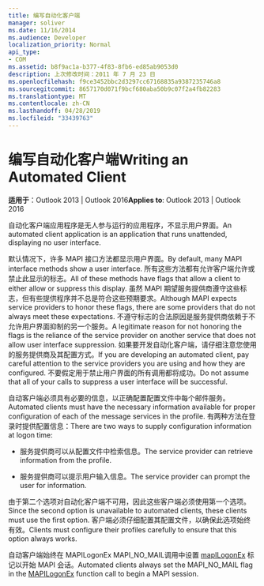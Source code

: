 ```yaml
---
title: 编写自动化客户端
manager: soliver
ms.date: 11/16/2014
ms.audience: Developer
localization_priority: Normal
api_type:
- COM
ms.assetid: b8f9ac1a-b377-4f83-8fb6-ed85ab9053d0
description: 上次修改时间：2011 年 7 月 23 日
ms.openlocfilehash: f9ce3452bbc2d3297cc67168835a9387235746a8
ms.sourcegitcommit: 8657170d071f9bcf680aba50b9c07f2a4fb82283
ms.translationtype: MT
ms.contentlocale: zh-CN
ms.lasthandoff: 04/28/2019
ms.locfileid: "33439763"
---
```

# <a name="writing-an-automated-client"></a><span data-ttu-id="cc264-103">编写自动化客户端</span><span class="sxs-lookup"><span data-stu-id="cc264-103">Writing an Automated Client</span></span>

  
  
<span data-ttu-id="cc264-104">**适用于**：Outlook 2013 | Outlook 2016</span><span class="sxs-lookup"><span data-stu-id="cc264-104">**Applies to**: Outlook 2013 | Outlook 2016</span></span> 
  
<span data-ttu-id="cc264-105">自动化客户端应用程序是无人参与运行的应用程序，不显示用户界面。</span><span class="sxs-lookup"><span data-stu-id="cc264-105">An automated client application is an application that runs unattended, displaying no user interface.</span></span>
  
 <span data-ttu-id="cc264-106">默认情况下，许多 MAPI 接口方法都显示用户界面。</span><span class="sxs-lookup"><span data-stu-id="cc264-106">By default, many MAPI interface methods show a user interface.</span></span> <span data-ttu-id="cc264-107">所有这些方法都有允许客户端允许或禁止此显示的标志。</span><span class="sxs-lookup"><span data-stu-id="cc264-107">All of these methods have flags that allow a client to either allow or suppress this display.</span></span> <span data-ttu-id="cc264-108">虽然 MAPI 期望服务提供商遵守这些标志，但有些提供程序并不总是符合这些预期要求。</span><span class="sxs-lookup"><span data-stu-id="cc264-108">Although MAPI expects service providers to honor these flags, there are some providers that do not always meet these expectations.</span></span> <span data-ttu-id="cc264-109">不遵守标志的合法原因是服务提供商依赖于不允许用户界面抑制的另一个服务。</span><span class="sxs-lookup"><span data-stu-id="cc264-109">A legitimate reason for not honoring the flags is the reliance of the service provider on another service that does not allow user interface suppression.</span></span> <span data-ttu-id="cc264-110">如果要开发自动化客户端，请仔细注意您使用的服务提供商及其配置方式。</span><span class="sxs-lookup"><span data-stu-id="cc264-110">If you are developing an automated client, pay careful attention to the service providers you are using and how they are configured.</span></span> <span data-ttu-id="cc264-111">不要假定用于禁止用户界面的所有调用都将成功。</span><span class="sxs-lookup"><span data-stu-id="cc264-111">Do not assume that all of your calls to suppress a user interface will be successful.</span></span> 
  
<span data-ttu-id="cc264-112">自动客户端必须具有必要的信息，以正确配置配置文件中每个邮件服务。</span><span class="sxs-lookup"><span data-stu-id="cc264-112">Automated clients must have the necessary information available for proper configuration of each of the message services in the profile.</span></span> <span data-ttu-id="cc264-113">有两种方法在登录时提供配置信息：</span><span class="sxs-lookup"><span data-stu-id="cc264-113">There are two ways to supply configuration information at logon time:</span></span>
  
- <span data-ttu-id="cc264-114">服务提供商可以从配置文件中检索信息。</span><span class="sxs-lookup"><span data-stu-id="cc264-114">The service provider can retrieve information from the profile.</span></span>
    
- <span data-ttu-id="cc264-115">服务提供商可以提示用户输入信息。</span><span class="sxs-lookup"><span data-stu-id="cc264-115">The service provider can prompt the user for information.</span></span> 
    
<span data-ttu-id="cc264-116">由于第二个选项对自动化客户端不可用，因此这些客户端必须使用第一个选项。</span><span class="sxs-lookup"><span data-stu-id="cc264-116">Since the second option is unavailable to automated clients, these clients must use the first option.</span></span> <span data-ttu-id="cc264-117">客户端必须仔细配置其配置文件，以确保此选项始终有效。</span><span class="sxs-lookup"><span data-stu-id="cc264-117">Clients must configure their profiles carefully to ensure that this option always works.</span></span>
  
<span data-ttu-id="cc264-118">自动客户端始终在 MAPILogonEx MAPI_NO_MAIL调用中设置 [mapILogonEx](mapilogonex.md) 标记以开始 MAPI 会话。</span><span class="sxs-lookup"><span data-stu-id="cc264-118">Automated clients always set the MAPI_NO_MAIL flag in the [MAPILogonEx](mapilogonex.md) function call to begin a MAPI session.</span></span> 
  

